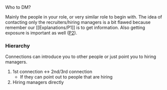 Who to DM?

Mainly the people in your role, or very similar role to begin with. The idea of contacting only the recruiters/hiring managers is a bit flawed because remember our [[Explanations/P1]] is to get information. Also getting exposure is important as well ([P2](Explanations/P2.md)). 

### Hierarchy

Connections can introduce you to other people or just point you to hiring managers. 
1. 1st connection $\leftrightarrow$ 2nd/3rd connection
	 - If they can point out to people that are hiring
2. Hiring managers directly
